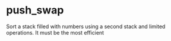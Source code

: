 # push_swap
Sort a stack filled with numbers using a second stack and limited operations. It must be the most efficient
